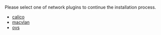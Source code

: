 
Please select one of network plugins to continue the installation process.

- [calico](calico)
- [macvlan](macvlan)
- [ovs](ovs)

